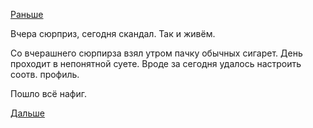[Раньше](2018.03.28.md)

Вчера сюрприз, сегодня скандал. Так и живём.

Со вчерашнего сюрпирза взял утром пачку обычных сигарет.
День проходит в непонятной суете. Вроде за сегодня удалось настроить соотв. профиль.

Пошло всё нафиг.

[Дальше](2018.03.30.md)